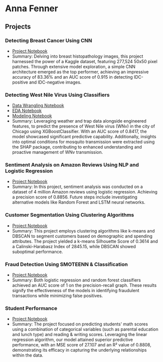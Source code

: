 # Anna Fenner

## Projects

### Detecting Breast Cancer Using CNN

* [Project Notebook](https://github.com/annapfenner/Springboard/blob/main/Breast_Cancer_Capstone_Project/Breast_Cancer_Capstone_Project.ipynb)
* Summary: Delving into breast histopathology images, this project harnessed the power of a Kaggle dataset, featuring 277,524 50x50 pixel patches. Through extensive model exploration, a simple CNN architecture emerged as the top performer, achieving an impressive accuracy of 83.36% and an AUC score of 0.915 in detecting IDC-positive and IDC-negative images.

### Detecting West Nile Virus Using Classifiers

* [Data Wrangling Notebook](https://github.com/annapfenner/capstone-project-2/blob/main/Jupyter%20Notebooks/Capstone%20Project%202%20-%20Data%20Wrangling.ipynb)
* [EDA Notebook](https://github.com/annapfenner/capstone-project-2/blob/main/Jupyter%20Notebooks/Project%202%20-%20EDA.ipynb)
* [Modeling Notebook](https://github.com/annapfenner/capstone-project-2/blob/main/Jupyter%20Notebooks/Project%202-%20Pre-processing%2C%20Training%20%26%20Modeling.ipynb)
* Summary: Leveraging weather and trap data alongside engineered features, to predict the presence of West Nile virus (WNv) in the city of Chicago using XGBoostClassifier. With an AUC score of 0.8417, the model showcased significant predictive capability. Additionally, insights into optimal conditions for mosquito transmission were extracted using the SHAP package, contributing to enhanced understanding and proactive management of WNv transmission.

### Sentiment Analysis on Amazon Reviews Using NLP and Logistic Regression

* [Project Notebook](https://github.com/annapfenner/src/blob/main/Sentiment_Analysis.ipynb)
* Summary: In this project, sentiment analysis was conducted on a dataset of 4 million Amazon reviews using logistic regression. Achieving a precision score of 0.8856. Future steps include investigating alternative models like Random Forest and LSTM neural networks.

### Customer Segmentation Using Clustering Algorithms

* [Project Notebook](https://github.com/annapfenner/Projects/blob/main/Customer%20Personality%20Analysis%20.ipynb)
* Summary: This project employs clustering algorithms like k-means and DBSCAN to segment customers based on demographic and spending attributes. The project yielded a k-means Silhouette Score of 0.3614 and a Calinski-Harabasz Index of 2845.15, while DBSCAN showed suboptimal performance. 

### Fraud Detection Using SMOTEENN & Classification

* [Project Notebook](https://github.com/annapfenner/Projects/blob/main/Fraud%20Detection.ipynb)
* Summary: Both logistic regression and random forest classifiers achieved an AUC score of 1 on the precision-recall graph. These results signify the effectiveness of the models in identifying fraudulent transactions while minimizing false positives.

### Student Performance

* [Project Notebook](https://github.com/annapfenner/Projects/blob/main/student_performance.ipynb)
* Summary: The project focused on predicting students' math scores using a combination of categorical variables (such as parental education and lunch type) and reading & writing scores. Leveraging the linear regression algorithm, our model attained superior predictive performance, with an MSE score of 27.107 and an R² value of 0.8808, demonstrating its efficacy in capturing the underlying relationships within the data.